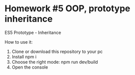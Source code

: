 # Homework #5 OOP, prototype inheritance

ES5 Prototype - Inheritance

How to use it:

1. Clone or download this repository to your pc
2. Install npm i
3. Choose the right mode: npm run dev/build
4. Open the console
